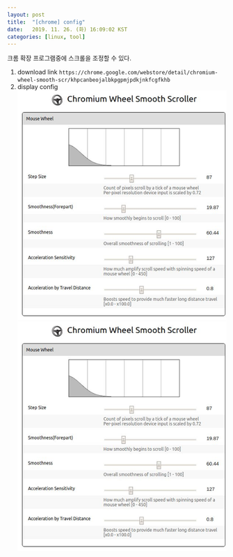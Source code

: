 ```yaml
---
layout: post
title:  "[chrome] config"
date:   2019. 11. 26. (화) 16:09:02 KST
categories: [linux, tool]
---
```


크롬 확장 프로그램중에 스크롤을 조정할 수 있다.

1. download link
`https://chrome.google.com/webstore/detail/chromium-wheel-smooth-scr/khpcanbeojalbkpgpmjpdkjnkfcgfkhb`
1. display config
![logo](https://github.com/seoulcode/seoulcode.github.io/blob/master/image/2019-11-26-wheel-smooth-scroller-config.jpg?raw=true "wheel smooth scroller config1")
![this is wheel smooth](https://github.com/seoulcode/seoulcode.github.io/blob/master/image/2019-11-26-wheel-smooth-scroller-config.jpg?raw=true "wheel smooth scroller config2")

